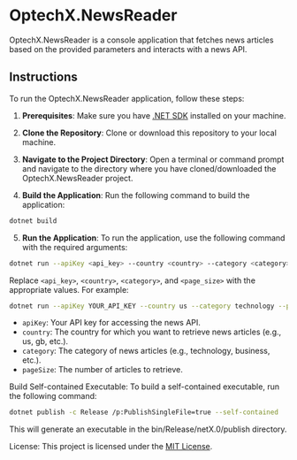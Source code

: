 # OptechX.NewsReader

OptechX.NewsReader is a console application that fetches news articles based on the provided parameters and interacts with a news API.

## Instructions

To run the OptechX.NewsReader application, follow these steps:

1. **Prerequisites**: Make sure you have [.NET SDK](https://dotnet.microsoft.com/download/dotnet) installed on your machine.

2. **Clone the Repository**: Clone or download this repository to your local machine.

3. **Navigate to the Project Directory**: Open a terminal or command prompt and navigate to the directory where you have cloned/downloaded the OptechX.NewsReader project.

4. **Build the Application**: Run the following command to build the application:

```bash
dotnet build
```

5. **Run the Application**: To run the application, use the following command with the required arguments:

```bash
dotnet run --apiKey <api_key> --country <country> --category <category> --pageSize <page_size>
```

Replace `<api_key>`, `<country>`, `<category>`, and `<page_size>` with the appropriate values. For example:

```bash
dotnet run --apiKey YOUR_API_KEY --country us --category technology --pageSize 10
```

- `apiKey`: Your API key for accessing the news API.
- `country`: The country for which you want to retrieve news articles (e.g., us, gb, etc.).
- `category`: The category of news articles (e.g., technology, business, etc.).
- `pageSize`: The number of articles to retrieve.

Build Self-contained Executable: To build a self-contained executable, run the following command:

```bash
dotnet publish -c Release /p:PublishSingleFile=true --self-contained
```

This will generate an executable in the bin/Release/netX.0/publish directory.

License: This project is licensed under the [MIT License](https://opensource.org/license/mit/).